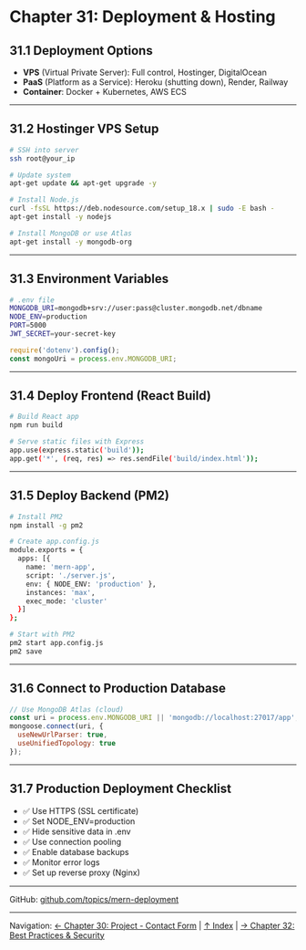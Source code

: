 # Chapter 31: Deployment & Hosting

## 31.1 Deployment Options

- **VPS** (Virtual Private Server): Full control, Hostinger, DigitalOcean
- **PaaS** (Platform as a Service): Heroku (shutting down), Render, Railway
- **Container**: Docker + Kubernetes, AWS ECS

---

## 31.2 Hostinger VPS Setup

```bash
# SSH into server
ssh root@your_ip

# Update system
apt-get update && apt-get upgrade -y

# Install Node.js
curl -fsSL https://deb.nodesource.com/setup_18.x | sudo -E bash -
apt-get install -y nodejs

# Install MongoDB or use Atlas
apt-get install -y mongodb-org
```

---

## 31.3 Environment Variables

```bash
# .env file
MONGODB_URI=mongodb+srv://user:pass@cluster.mongodb.net/dbname
NODE_ENV=production
PORT=5000
JWT_SECRET=your-secret-key
```

```javascript
require('dotenv').config();
const mongoUri = process.env.MONGODB_URI;
```

---

## 31.4 Deploy Frontend (React Build)

```bash
# Build React app
npm run build

# Serve static files with Express
app.use(express.static('build'));
app.get('*', (req, res) => res.sendFile('build/index.html'));
```

---

## 31.5 Deploy Backend (PM2)

```bash
# Install PM2
npm install -g pm2

# Create app.config.js
module.exports = {
  apps: [{
    name: 'mern-app',
    script: './server.js',
    env: { NODE_ENV: 'production' },
    instances: 'max',
    exec_mode: 'cluster'
  }]
};

# Start with PM2
pm2 start app.config.js
pm2 save
```

---

## 31.6 Connect to Production Database

```javascript
// Use MongoDB Atlas (cloud)
const uri = process.env.MONGODB_URI || 'mongodb://localhost:27017/app';
mongoose.connect(uri, {
  useNewUrlParser: true,
  useUnifiedTopology: true
});
```

---

## 31.7 Production Deployment Checklist

- ✅ Use HTTPS (SSL certificate)
- ✅ Set NODE_ENV=production
- ✅ Hide sensitive data in .env
- ✅ Use connection pooling
- ✅ Enable database backups
- ✅ Monitor error logs
- ✅ Set up reverse proxy (Nginx)

---

GitHub: [github.com/topics/mern-deployment](https://github.com/topics/mern-deployment)

---

Navigation: [← Chapter 30: Project - Contact Form](../ch30-project-contact-form/README.md) | [↑ Index](../../index.md) | [→ Chapter 32: Best Practices & Security](../ch32-best-practices-security/README.md)
